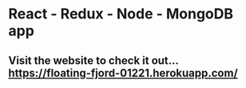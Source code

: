 # React - Redux - Node - MongoDB app

## Visit the website to check it out... https://floating-fjord-01221.herokuapp.com/